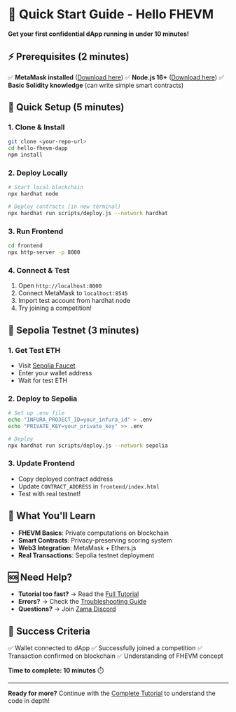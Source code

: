 # 🚀 Quick Start Guide - Hello FHEVM

**Get your first confidential dApp running in under 10 minutes!**

## ⚡ Prerequisites (2 minutes)

✅ **MetaMask installed** ([Download here](https://metamask.io/))
✅ **Node.js 16+** ([Download here](https://nodejs.org/))
✅ **Basic Solidity knowledge** (can write simple smart contracts)

## 🏁 Quick Setup (5 minutes)

### 1. Clone & Install
```bash
git clone <your-repo-url>
cd hello-fhevm-dapp
npm install
```

### 2. Deploy Locally
```bash
# Start local blockchain
npx hardhat node

# Deploy contracts (in new terminal)
npx hardhat run scripts/deploy.js --network hardhat
```

### 3. Run Frontend
```bash
cd frontend
npx http-server -p 8000
```

### 4. Connect & Test
1. Open `http://localhost:8000`
2. Connect MetaMask to `localhost:8545`
3. Import test account from hardhat node
4. Try joining a competition!

## 🔗 Sepolia Testnet (3 minutes)

### 1. Get Test ETH
- Visit [Sepolia Faucet](https://sepoliafaucet.com/)
- Enter your wallet address
- Wait for test ETH

### 2. Deploy to Sepolia
```bash
# Set up .env file
echo "INFURA_PROJECT_ID=your_infura_id" > .env
echo "PRIVATE_KEY=your_private_key" >> .env

# Deploy
npx hardhat run scripts/deploy.js --network sepolia
```

### 3. Update Frontend
- Copy deployed contract address
- Update `CONTRACT_ADDRESS` in `frontend/index.html`
- Test with real testnet!

## 🎯 What You'll Learn

- **FHEVM Basics**: Private computations on blockchain
- **Smart Contracts**: Privacy-preserving scoring system
- **Web3 Integration**: MetaMask + Ethers.js
- **Real Transactions**: Sepolia testnet deployment

## 🆘 Need Help?

- **Tutorial too fast?** → Read the [Full Tutorial](./HELLO_FHEVM_TUTORIAL.md)
- **Errors?** → Check the [Troubleshooting Guide](./TROUBLESHOOTING.md)
- **Questions?** → Join [Zama Discord](https://discord.gg/zama)

## 🎉 Success Criteria

✅ Wallet connected to dApp
✅ Successfully joined a competition
✅ Transaction confirmed on blockchain
✅ Understanding of FHEVM concept

**Time to complete: 10 minutes** ⏱️

---

**Ready for more?** Continue with the [Complete Tutorial](./HELLO_FHEVM_TUTORIAL.md) to understand the code in depth!